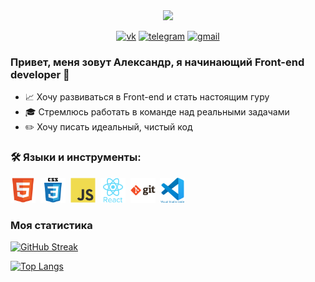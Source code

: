 <div id="header" align="center">
  <img src="https://media.giphy.com/media/M9gbBd9nbDrOTu1Mqx/giphy.gif" width="100"/>

[![vk](https://img.shields.io/badge/VK-606060?style=for-the-badge&logo=vk)](https://vk.com/alexex3)
[![telegram](https://img.shields.io/badge/Telegram-606060?style=for-the-badge&logo=telegram)](https://t.me/alexe03)
<a href="mailto:excore421@gmail.com">![gmail](https://img.shields.io/badge/gmail-606060?style=for-the-badge&logo=gmail)</a>
</div>

### Привет, меня зовут Александр, я начинающий Front-end developer 👋
- :chart_with_upwards_trend: Хочу развиваться в Front-end и стать настоящим гуру 
- :mortar_board: Стремлюсь работать в команде над реальными задачами
- :pencil2: Хочу писать идеальный, чистый код 

### :hammer_and_wrench: Языки и инструменты:
<div>
  <img src="https://github.com/devicons/devicon/blob/master/icons/html5/html5-original.svg" title="HTML5" alt="HTML5" width="40" height="40"/>&nbsp;
  <img src="https://github.com/devicons/devicon/blob/master/icons/css3/css3-original-wordmark.svg" title="CSS3" alt="CSS3" width="40" height="40"/>&nbsp;
  <img src="https://github.com/devicons/devicon/blob/master/icons/javascript/javascript-original.svg" title="JavaScript" alt="JavaScript" width="40" height="40"/>&nbsp;
  <img src="https://github.com/devicons/devicon/blob/master/icons/react/react-original-wordmark.svg" title="React" alt="React" width="40" height="40"/>&nbsp;
  <img src="https://github.com/devicons/devicon/blob/master/icons/git/git-original-wordmark.svg" title="Git" alt="Git" width="40" height="40"/>&nbsp;
  <img src="https://github.com/devicons/devicon/blob/master/icons/vscode/vscode-original-wordmark.svg" title="VsCode" alt="VsCode" width="40" height="40"/>&nbsp;
</div>

### Моя статистика 
[![GitHub Streak](http://github-readme-streak-stats.herokuapp.com?user=Alekseev-Aleksandr&theme=dark&locale=ru)](https://git.io/streak-stats)

[![Top Langs](https://github-readme-stats.vercel.app/api/top-langs/?username=Alekseev-Aleksandr&layout=compact&theme=vision-friendly-dark)](https://github.com/anuraghazra/github-readme-stats)